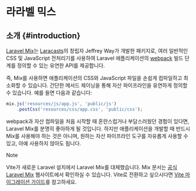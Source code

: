 # 라라벨 믹스




## 소개 {#introduction}

[Laravel Mix](https://github.com/laravel-mix/laravel-mix)는 [Laracasts](https://laracasts.com)의 창립자 Jeffrey Way가 개발한 패키지로, 여러 일반적인 CSS 및 JavaScript 전처리기를 사용하여 Laravel 애플리케이션의 [webpack](https://webpack.js.org) 빌드 단계를 정의할 수 있는 유연한 API를 제공합니다.

즉, Mix를 사용하면 애플리케이션의 CSS와 JavaScript 파일을 손쉽게 컴파일하고 최소화할 수 있습니다. 간단한 메서드 체이닝을 통해 자산 파이프라인을 유연하게 정의할 수 있습니다. 예를 들면 다음과 같습니다:

```js
mix.js('resources/js/app.js', 'public/js')
    .postCss('resources/css/app.css', 'public/css');
```

webpack과 자산 컴파일을 처음 시작할 때 혼란스럽거나 부담스러웠던 경험이 있다면, Laravel Mix를 분명히 좋아하게 될 것입니다. 하지만 애플리케이션을 개발할 때 반드시 Mix를 사용해야 하는 것은 아니며, 원하는 자산 파이프라인 도구를 자유롭게 사용할 수 있고, 아예 사용하지 않아도 됩니다.

> [!NOTE]
> Vite가 새로운 Laravel 설치에서 Laravel Mix를 대체했습니다. Mix 문서는 [공식 Laravel Mix](https://laravel-mix.com/) 웹사이트에서 확인하실 수 있습니다. Vite로 전환하고 싶으시다면 [Vite 마이그레이션 가이드](https://github.com/laravel/vite-plugin/blob/main/UPGRADE.md#migrating-from-laravel-mix-to-vite)를 참고하세요.
